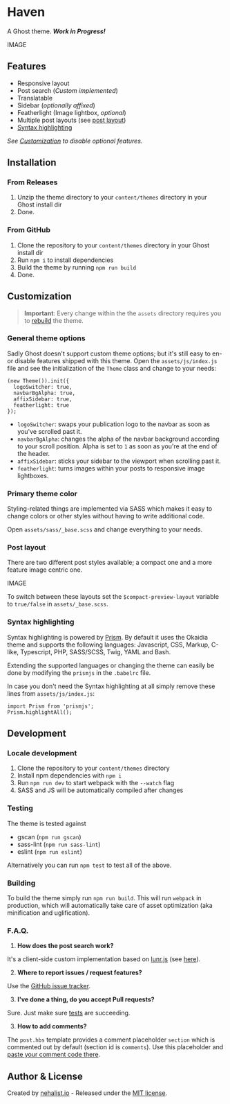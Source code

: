 # Haven

A Ghost theme. ***Work in Progress!***

IMAGE

## Features

- Responsive layout
- Post search (*Custom implemented*)
- Translatable
- Sidebar (*optionally affixed*)
- Featherlight (Image lightbox, *optional*)
- Multiple post layouts (see [post layout](#post-layout))
- [Syntax highlighting](#syntax-highlighting)

*See [Customization](#customization) to disable optional features.*

## Installation

### From Releases

1. Unzip the theme directory to your `content/themes` directory in your Ghost install dir
2. Done.

### From GitHub

1. Clone the repository to your `content/themes` directory in your Ghost install dir
2. Run `npm i` to install dependencies
3. Build the theme by running `npm run build`
4. Done.

## Customization

> **Important**: Every change within the the `assets` directory requires you to [rebuild](#building) the theme.

### General theme options

Sadly Ghost doesn't support custom theme options; but it's still easy to en- or 
disable features shipped with this theme. Open the `assets/js/index.js` file and 
see the initialization of the `Theme` class and change to your needs:

```
(new Theme()).init({
  logoSwitcher: true,
  navbarBgAlpha: true,
  affixSidebar: true,
  featherlight: true
});
```

- `logoSwitcher`: swaps your publication logo to the navbar as soon as you've scrolled past it.
- `navbarBgAlpha`: changes the alpha of the navbar background according to your scroll position. Alpha is set to `1` as 
soon as you're at the end of the header.
- `affixSidebar`: sticks your sidebar to the viewport when scrolling past it.
- `featherlight`: turns images within your posts to responsive image lightboxes.

### Primary theme color

Styling-related things are implemented via SASS which makes it easy to change colors 
or other styles without having to write additional code.

Open `assets/sass/_base.scss` and change everything to your needs.

### Post layout

There are two different post styles available; a compact one and a more feature image centric one.

IMAGE

To switch between these layouts set the `$compact-preview-layout` variable to `true/false` in `assets/_base.scss`.

### Syntax highlighting

Syntax highlighting is powered by [Prism](//prismjs.com/). By default it uses the Okaidia theme and supports 
the following languages: Javascript, CSS, Markup, C-like, Typescript, PHP, SASS/SCSS, Twig, YAML and Bash.
 
Extending the supported languages or changing the theme can easily be done by modifying the `prismjs` in 
the `.babelrc` file.

In case you don't need the Syntax highlighting at all simply remove these lines from `assets/js/index.js`:

```
import Prism from 'prismjs';
Prism.highlightAll();
``` 

## Development

### Locale development

1. Clone the repository to your `content/themes` directory
2. Install npm dependencies with `npm i`
3. Run `npm run dev` to start webpack with the `--watch` flag
4. SASS and JS will be automatically compiled after changes

### Testing

The theme is tested against

- gscan (`npm run gscan`)
- sass-lint (`npm run sass-lint`)
- eslint (`npm run eslint`)

Alternatively you can run `npm test` to test all of the above.

### Building

To build the theme simply run `npm run build`. This will run `webpack` in production, which will 
automatically take care of asset optimization (aka minification and uglification).

### F.A.Q.

1. **How does the post search work?**

It's a client-side custom implementation based on [lunr.js](//lunrjs.com/) (see [here](assets/js/Search.js)).

2. **Where to report issues / request features?**

Use the [GitHub issue tracker](//github.com/nehalist/Haven/issues).

3. **I've done a thing, do you accept Pull requests?**

Sure. Just make sure [tests](#testing) are succeeding.

3. **How to add comments?**

The `post.hbs` template provides a comment placeholder `section` which is commented out
by default (section id is `comments`). Use this placeholder 
and [paste your comment code there](https://www.ghostforbeginners.com/how-to-enable-comments-on-a-ghost-blog/).

## Author & License

Created by [nehalist.io](//nehalist.io) - Released under the [MIT license](LICENSE).
